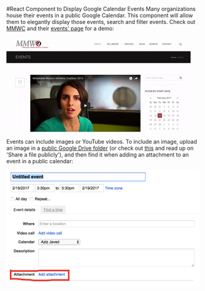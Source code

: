 #React Component to Display Google Calendar Events
Many organizations house their events in a public Google Calendar. This component will allow them to elegantly display those events, search and filter events. Check out [MMWC](http://mmwconline.org) and their [events' page](http://mmwconline.org/events/) for a demo:

![](/readme-pics/demo.gif)

Events can include images or YouTube videos. To include an image, upload an image in a [public Google Drive folder](https://docs.google.com/document/d/1WgI8GMo47XU-RWgkDf4_m7P5hiTkiTCc4t06V9WIK2E/edit) (or check out [this](https://support.google.com/drive/answer/2494822?co=GENIE.Platform%3DDesktop&hl=en) and read up on 'Share a file publicly'), and then find it when adding an attachment to an event in a public calendar:

![](/readme-pics/add-attachment.png)

